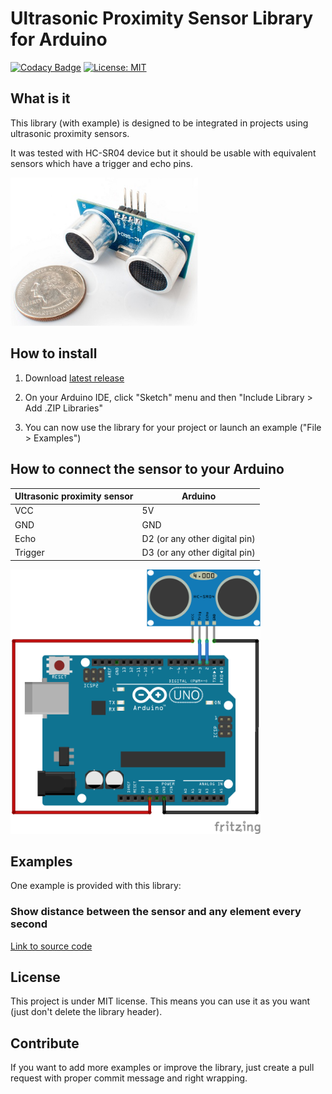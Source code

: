# Ultrasonic Proximity Sensor Library for Arduino
[![Codacy Badge](https://api.codacy.com/project/badge/Grade/92ca10ab286440ecb7de56e4e7d90347)](https://www.codacy.com/manual/QuentinCG/Arduino-Ultrasonic-Proximity-Sensor-Library?utm_source=github.com&amp;utm_medium=referral&amp;utm_content=QuentinCG/Arduino-Ultrasonic-Proximity-Sensor-Library&amp;utm_campaign=Badge_Grade) [![License: MIT](https://img.shields.io/badge/License-MIT-brightgreen.svg)](https://github.com/QuentinCG/Arduino-Ultrasonic-Proximity-Sensor-Library/blob/master/LICENSE.md)

## What is it

This library (with example) is designed to be integrated in projects using ultrasonic proximity sensors.

It was tested with HC-SR04 device but it should be usable with equivalent sensors which have a trigger and echo pins.

<img src="device.jpg" width="300">

## How to install

1) Download <a target="_blank" href="https://github.com/QuentinCG/Arduino-Ultrasonic-Proximity-Sensor-Library/releases/download/1.0.0/UltrasonicProximitySensor_v1_0_0.zip">latest release</a>

2) On your Arduino IDE, click "Sketch" menu and then "Include Library > Add .ZIP Libraries"

3) You can now use the library for your project or launch an example ("File > Examples")

## How to connect the sensor to your Arduino

|Ultrasonic proximity sensor|Arduino                      |
|--------                   |--------                     |
|VCC                        |5V                           |
|GND                        |GND                          |
|Echo                       |D2 (or any other digital pin)|
|Trigger                    |D3 (or any other digital pin)|

<img src="schematics.png" width="400">

## Examples

One example is provided with this library:

### Show distance between the sensor and any element every second

<a target="_blank" href="https://github.com/QuentinCG/Arduino-Ultrasonic-Proximity-Sensor-Library/blob/master/UltrasonicProximitySensor/examples/ShowDistanceInSerial/ShowDistanceInSerial.ino">Link to source code</a>

## License

This project is under MIT license. This means you can use it as you want (just don't delete the library header).

## Contribute

If you want to add more examples or improve the library, just create a pull request with proper commit message and right wrapping.
